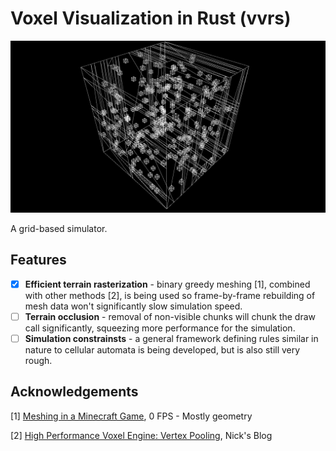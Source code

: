 
# Voxel Visualization in Rust (vvrs)

![Screenshot](./screenshot.png)

A grid-based simulator.

## Features

- [x] **Efficient terrain rasterization** - binary greedy meshing [1], combined
  with other methods [2], is being
  used so frame-by-frame rebuilding of mesh data won't significantly slow
  simulation speed.
- [ ] **Terrain occlusion** - removal of non-visible chunks will chunk the draw
  call significantly, squeezing more performance for the simulation.
- [ ] **Simulation constrainsts** - a general framework defining rules similar
  in nature to cellular automata is being developed, but is also still very rough.

## Acknowledgements
[1] [Meshing in a Minecraft Game](https://0fps.net/2012/06/30/meshing-in-a-minecraft-game/), 0 FPS - Mostly geometry

[2] [High Performance Voxel Engine: Vertex Pooling](https://nickmcd.me/2021/04/04/high-performance-voxel-engine/), Nick's Blog
